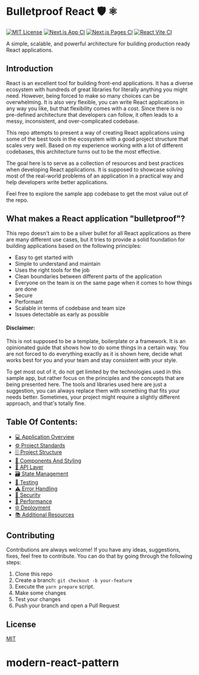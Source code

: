 # Bulletproof React 🛡️ ⚛️

[![MIT License](https://img.shields.io/github/license/alan2207/bulletproof-react)](https://github.com/alan2207/bulletproof-react/blob/master/LICENSE)
[![Next.js App CI](https://github.com/alan2207/bulletproof-react/actions/workflows/nextjs-app-ci.yml/badge.svg)](https://github.com/alan2207/bulletproof-react/actions/workflows/nextjs-app-ci.yml)
[![Next.js Pages CI](https://github.com/alan2207/bulletproof-react/actions/workflows/nextjs-pages-ci.yml/badge.svg)](https://github.com/alan2207/bulletproof-react/actions/workflows/nextjs-pages-ci.yml)
[![React Vite CI](https://github.com/alan2207/bulletproof-react/actions/workflows/react-vite-ci.yml/badge.svg)](https://github.com/alan2207/bulletproof-react/actions/workflows/react-vite-ci.yml)

A simple, scalable, and powerful architecture for building production ready React applications.

## Introduction

React is an excellent tool for building front-end applications. It has a diverse ecosystem with hundreds of great libraries for literally anything you might need. However, being forced to make so many choices can be overwhelming. It is also very flexible, you can write React applications in any way you like, but that flexibility comes with a cost. Since there is no pre-defined architecture that developers can follow, it often leads to a messy, inconsistent, and over-complicated codebase.

This repo attempts to present a way of creating React applications using some of the best tools in the ecosystem with a good project structure that scales very well. Based on my experience working with a lot of different codebases, this architecture turns out to be the most effective.

The goal here is to serve as a collection of resources and best practices when developing React applications. It is supposed to showcase solving most of the real-world problems of an application in a practical way and help developers write better applications.

Feel free to explore the sample app codebase to get the most value out of the repo.

## What makes a React application "bulletproof"?

This repo doesn't aim to be a silver bullet for all React applications as there are many different use cases, but it tries to provide a solid foundation for building applications based on the following principles:

- Easy to get started with
- Simple to understand and maintain
- Uses the right tools for the job
- Clean boundaries between different parts of the application
- Everyone on the team is on the same page when it comes to how things are done
- Secure
- Performant
- Scalable in terms of codebase and team size
- Issues detectable as early as possible

#### Disclaimer:

This is not supposed to be a template, boilerplate or a framework. It is an opinionated guide that shows how to do some things in a certain way. You are not forced to do everything exactly as it is shown here, decide what works best for you and your team and stay consistent with your style.

To get most out of it, do not get limited by the technologies used in this sample app, but rather focus on the principles and the concepts that are being presented here. The tools and libraries used here are just a suggestion, you can always replace them with something that fits your needs better. Sometimes, your project might require a slightly different approach, and that's totally fine.

## Table Of Contents:

- [💻 Application Overview](docs/application-overview.md)
- [⚙️ Project Standards](docs/project-standards.md)
- [🗄️ Project Structure](docs/project-structure.md)
- [🧱 Components And Styling](docs/components-and-styling.md)
- [📡 API Layer](docs/api-layer.md)
- [🗃️ State Management](docs/state-management.md)
- [🧪 Testing](docs/testing.md)
- [⚠️ Error Handling](docs/error-handling.md)
- [🔐 Security](docs/security.md)
- [🚄 Performance](docs/performance.md)
- [🌐 Deployment](docs/deployment.md)
- [📚 Additional Resources](docs/additional-resources.md)

## Contributing

Contributions are always welcome! If you have any ideas, suggestions, fixes, feel free to contribute. You can do that by going through the following steps:

1. Clone this repo
2. Create a branch: `git checkout -b your-feature`
3. Execute the `yarn prepare` script.
4. Make some changes
5. Test your changes
6. Push your branch and open a Pull Request

## License

[MIT](/LICENSE)
# modern-react-pattern
